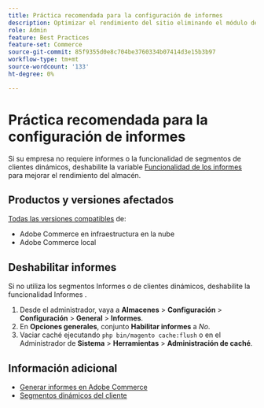 ```yaml
---
title: Práctica recomendada para la configuración de informes
description: Optimizar el rendimiento del sitio eliminando el módulo de informes si no lo utiliza.
role: Admin
feature: Best Practices
feature-set: Commerce
source-git-commit: 85f9355d0e8c704be3760334b07414d3e15b3b97
workflow-type: tm+mt
source-wordcount: '133'
ht-degree: 0%

---
```



# Práctica recomendada para la configuración de informes

Si su empresa no requiere informes o la funcionalidad de segmentos de clientes dinámicos, deshabilite la variable [Funcionalidad de los informes](https://docs.magento.com/user-guide/configuration/general/reports.html) para mejorar el rendimiento del almacén.

## Productos y versiones afectados

[Todas las versiones compatibles](../../../release/versions.md) de:

- Adobe Commerce en infraestructura en la nube
- Adobe Commerce local

## Deshabilitar informes

Si no utiliza los segmentos Informes o de clientes dinámicos, deshabilite la funcionalidad Informes .

1. Desde el administrador, vaya a **Almacenes** > **Configuración** > **Configuración** > **General** > **Informes**.
1. En **Opciones generales**, conjunto **Habilitar informes** a *No*.
1. Vaciar caché ejecutando `php bin/magento cache:flush` o en el Administrador de **Sistema** > **Herramientas** > **Administración de caché**.

## Información adicional

- [Generar informes en Adobe Commerce](https://docs.magento.com/user-guide/reports.html)
- [Segmentos dinámicos del cliente](https://docs.magento.com/user-guide/marketing/customer-segments.html)
